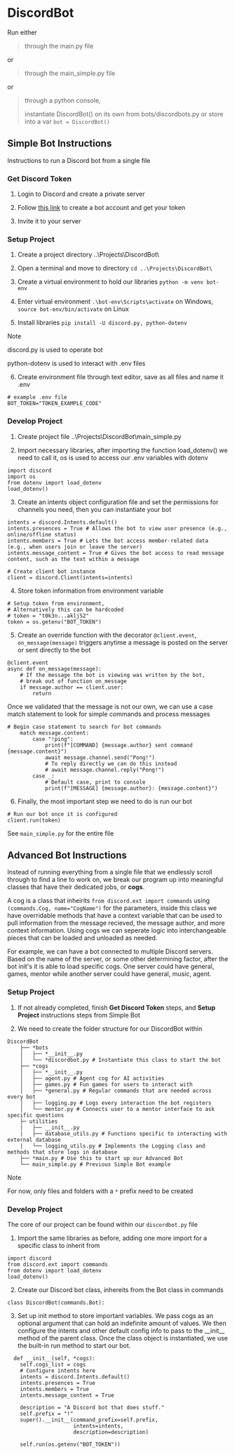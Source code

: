 # DiscordBot

Run either

> through the main.py file

or

> through the main_simple.py file

or    

> through a python console,
> 
> instantiate DiscordBot() on its own from bots/discordbots.py or store into a var `bot = DiscordBot()`

## Simple Bot Instructions

Instructions to run a Discord bot from a single file

### Get Discord Token

1. Login to Discord and create a private server

1. Follow [this link](https://discordpy.readthedocs.io/en/stable/discord.html) to create a bot account and get your token
  
3. Invite it to your server

### Setup Project

1. Create a project directory ..\Projects\DiscordBot\

2. Open a terminal and move to directory `cd ..\Projects\DiscordBot\`

3. Create a virtual environment to hold our libraries `python -m venv bot-env`

4. Enter virtual environment `.\bot-env\Scripts\activate` on Windows, `source bot-env/bin/activate` on Linux  

5. Install libraries `pip install -U discord.py, python-dotenv`
> [!Note]
> discord.py is used to operate bot
> 
> python-dotenv is used to interact with .env files

6. Create environment file through text editor, save as all files and name it .env
```
# example .env file
BOT_TOKEN="TOKEN_EXAMPLE_CODE"
```

### Develop Project

1. Create project file ..\Projects\DiscordBot\main_simple.py


2. Import necessary libraries, after importing the function load_dotenv() we need to call it, os is used to access our .env variables with dotenv
```
import discord
import os
from dotenv import load_dotenv
load_dotenv()
```

3. Create an intents object configuration file and set the permissions for channels you need, then you can instantiate your bot
```
intents = discord.Intents.default()
intents.presences = True # Allows the bot to view user presence (e.g., online/offline status)
intents.members = True # Lets the bot access member-related data (e.g., when users join or leave the server)
intents.message_content = True # Gives the bot access to read message content, such as the text within a message

# Create client bot instance
client = discord.Client(intents=intents)
```

4. Store token information from environment variable
```
# Setup token from environment,
# Alternatively this can be hardcoded
# token = "t0k3n...akljS2"
token = os.getenv("BOT_TOKEN")
```

5. Create an override function with the decorator `@client.event`, `on_message(message)` triggers anytime a message is posted on the server or sent directly to the bot
```
@client.event
async def on_message(message):
    # If the message the bot is viewing was written by the bot,
    # break out of function on_message
    if message.author == client.user:
        return
```

Once we validated that the message is not our own, we can use a case match statement to look for simple commands and process messages
```
# Begin case statement to search for bot commands
    match message.content:
        case "!ping":
            print(f"[COMMAND] {message.author} sent command {message.content}")
            await message.channel.send("Pong!")
            # To reply directly we can do this instead
            # await message.channel.reply("Pong!")
        case _:
            # Default case, print to console
            print(f"[MESSAGE] {message.author}: {message.content}")
```

6. Finally, the most important step we need to do is run our bot
```
# Run our bot once it is configured
client.run(token)
```

See `main_simple.py` for the entire file

## Advanced Bot Instructions

Instead of running everything from a single file that we endlessly scroll through to find a line to work on, we break our program up into meaningful classes that have their dedicated jobs, or **cogs**.

A cog is a class that inheirits `from discord.ext import commands` using `(commands.Cog, name="CogName")` for the parameters, inside this class we have overridable methods that have a context variable that can be used to pull information from the message recieved, the message author, and more context information. Using cogs we can seperate logic into interchangeable pieces that can be loaded and unloaded as needed.

For example, we can have a bot connected to multiple Discord servers. Based on the name of the server, or some other determining factor, after the bot init's it is able to load specific cogs. One server could have general, games, mentor while another server could have general, music, agent.

### Setup Project

1. If not already completed, finish **Get Discord Token** steps, and **Setup Project** instructions steps from Simple Bot

2. We need to create the folder structure for our DiscordBot within
```
DiscordBot
    ├── *bots
    │   ├── *__init__.py
    │   └── *discordbot.py # Instantiate this class to start the bot
    ├── *cogs
    │   ├── *__init__.py
    │   ├── agent.py # Agent cog for AI activities
    │   ├── games.py # Fun games for users to interact with
    │   ├── *general.py # Regular commands that are needed across every bot
    │   ├── logging.py # Logs every interaction the bot registers
    │   └── mentor.py # Connects user to a mentor interface to ask specific questions
    ├─ utilities
    |   ├── __init__.py
    |   ├── database_utils.py # Functions specific to interacting with external database
    |   └── logging_utils.py # Implements the Logging class and methods that store logs in database
    ├── *main.py # Use this to start up our Advanced Bot
    └── main_simple.py # Previous Simple Bot example
```
> [!Note]
>
> For now, only files and folders with a `*` prefix need to be created

### Develop Project

The core of our project can be found within our `discordbot.py` file

1. Import the same libraries as before, adding one more import for a specific class to inherit from
```
import discord
from discord.ext import commands
from dotenv import load_dotenv
load_dotenv()
```

2. Create our Discord bot class, inhereits from the Bot class in commands
```
class DiscordBot(commands.Bot):
```

3. Set up init method to store important variables. We pass cogs as an optional argument that can hold an indefinite amount of values. We then configure the intents and other default config info to pass to the \_\_init__ method of the parent class. Once the class object is instantiated, we use the built-in run method to start our bot.
```
  def __init__(self, *cogs):
    self.cogs_list = cogs
    # Configure intents here
    intents = discord.Intents.default()
    intents.presences = True
    intents.members = True
    intents.message_content = True
    
    description = "A Discord bot that does stuff."
    self.prefix = "!"
    super().__init__(command_prefix=self.prefix,
                     intents=intents,
                     description=description)
    
    self.run(os.getenv("BOT_TOKEN"))
```
